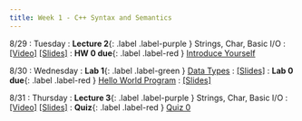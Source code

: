 ```yaml
---
title: Week 1 - C++ Syntax and Semantics
---
```


8/29 
: Tuesday
: **Lecture 2**{: .label .label-purple } Strings, Char, Basic I/O
  : [\[Video\]](https://www.youtube.com/) [\[Slides\]](https://www.youtube.com/)
: **HW 0 due**{: .label .label-red } [Introduce Yourself](https://edstem.org/us/courses/41440/lessons/72128/slides/384251)

8/30
: Wednesday
: **Lab 1**{: .label .label-green } [Data Types](https://edstem.org/us/courses/24341/lessons/42800)
  : [\[Slides\]](https://www.slides.google.com/)
: **Lab 0 due**{: .label .label-red } [Hello World Program](https://edstem.org/us/courses/24341/lessons/42800)
  : [\[Slides\]](https://www.slides.google.com/)

8/31 
: Thursday
: **Lecture 3**{: .label .label-purple } Strings, Char, Basic I/O
  : [\[Video\]](https://www.youtube.com/) [\[Slides\]](https://www.youtube.com/)
: **Quiz**{: .label .label-red } [Quiz 0](https://edstem.org/us/courses/41440/lessons/72128/slides/384251)